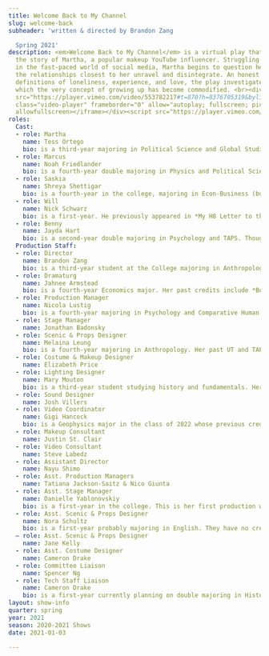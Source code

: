 ```yaml
---
title: Welcome Back to My Channel
slug: welcome-back
subheader: 'written & directed by Brandon Zang

  Spring 2021'
description: <em>Welcome Back to My Channel</em> is a virtual play that centers around
  the story of Martha, a popular makeup YouTube influencer. Struggling to stay relevant
  in the fast-paced world of social media, Martha begins to question her career as
  the relationships closest to her unravel and disintegrate. An honest look at modern
  definitions of loneliness, experience, and love, the play investigates a world in
  which the very concept of growing up has become commodified. <br><div class="video-player-wrapper"><iframe
  src="https://player.vimeo.com/video/553782217#t=870?h=8376705319&byline=0&portrait=0"
  class="video-player" frameborder="0" allow="autoplay; fullscreen; picture-in-picture"
  allowfullscreen></iframe></div><script src="https://player.vimeo.com/api/player.js"></script>
roles:
  Cast:
  - role: Martha
    name: Tess Ortego
    bio: is a third-year majoring in Political Science and Global Studies. This is her first time doing University Theatre, and she is grateful it got to be with this company and cast!
  - role: Marcus
    name: Noah Friedlander
    bio: is a fourth-year double majoring in Physics and Political Science. He has appeared in the ensembles of *Rosencrantz and Guildenstern are Dead*, *Philoctetes*, and *Richard III*. Aside from UT, he has performed with the Gilbert and Sullivan Opera Company of Chicago for four years. He would like to thank his girlfriend for helping him learn the makeup designs as well as Brandon for letting him attempt to set a record for the number of accents in a single scene. Enjoy the show!
  - role: Saskia
    name: Shreya Shettigar
    bio: is a fourth-year in the college, majoring in Econ-Business (but insists she has not sold her soul thanks to a minor in Cinema and Media Studies). She has previously worked on *The Rope* (Pat Sweeney), *Much Ado About Nothing* (Antonio), *I & You* (Caroline), *good friday* (Natalie), *Fun Home* (Assistant Director), *Twelfth Night* (Antonio), *The Winter's Tale* (Hermione), TAPS's *Ever in the Glades* (Female Chorus), and *The Old Man and the Old Moon* (Assistant Puppet Designer). She is represented by Promote Talent Agency.
  - role: Will
    name: Nick Schwarz
    bio: is a first-year. He previously appeared in *My H8 Letter to the Gr8 American Theater*. Watch how red his face gets, it's hilarious.
  - role: Benny
    name: Jayda Hart
    bio: is a second-year double majoring in Psychology and TAPS. Though she has been in high school productions of *Little Shop of Horrors* and *Into the Woods*, this is her first performance with UT! She is excited to share this experience with everyone. Whoo-hoo!
  Production Staff:
  - role: Director
    name: Brandon Zang
    bio: is a third-year student at the College majoring in Anthropology and Theater and Performance Studies. His TAPS credits include *My H8 Letter to Gr8 American Theater* (Writer), *Ever in the Glades* (Z), and *Yellow Face* (HYH), and his UT credits include *The Old Man and the Old Moon* (Assistant Puppet Designer), and *Company* (Pit Musician). He has also participated in other campus productions, including *Bodas De Sangre* (Padre) and *Macbeth* (Doctor). Brandon is an avid fan and writer of science fiction and aspires to one day resurrect the Mass Effect series.
  - role: Dramaturg
    name: Jahnee Armstead
    bio: is a fourth-year Economics major. Her past credits include *Bodas de Sangre* (Death), *Winter’s Tale* (Antigonus/Autolycus), and *The Old Man and the Old Moon* (Assistant Stage Manager). She loves chocolate chip cookies, colorful nails, and cuddly dogs.
  - role: Production Manager
    name: Nicola Lustig
    bio: is a fourth-year majoring in Psychology and Comparative Human Development. Her past credits include *My H8 Letter to the Gr8 American Theater* (Assistant Production Manager), *The Old Man and The Old Moon* (Production Manager), *Philoctetes* (Production Manager), *Fun Home* (Assistant Production Manager), and *Measure for Measure* (Production Manager).
  - role: Stage Manager
    name: Jonathan Badonsky
  - role: Scenic & Props Designer
    name: Melaina Leung
    bio: is a fourth-year majoring in Anthropology. Her past UT and TAPS credits include *My H8 Letter to the Gr8 American Theatre* (Assistant Dramaturg), *Waiting for Godot* (Scenic Designer), *Ever in the Glades* (Assistant Scenic Artist), and *Julius Caesar* (Scenic Designer). She also previously served on the 2020-2021 UT Committee.
  - role: Costume & Makeup Designer
    name: Elizabeth Price
  - role: Lighting Designer
    name: Mary Mouton
    bio: is a third-year student studying history and fundamentals. Her most recent credits include the art installation *Telephone* (Production Manager), *The Old Man and the Old Moon* (Lighting Designer), and *Company* (Production Manager).
  - role: Sound Designer
    name: Josh Villers
  - role: Video Coordinator
    name: Gigi Hancock
    bio: is a Geophysics major in the class of 2022 whose previous credits include *Machinal* (Assistant Sound Designer), *Fun Home* (Assistant Lighting Designer), *Twelfth Night* (Assistant Props Designer), *Company* (Co-Sound Designer/Assistant Props Designer), *Waiting for Godot* (Sound Designer), and the art installation *Telephone: A Memorial to the Present* (Electronics). Gigi currently works for TAPS in the scene and sound shops.
  - role: Makeup Consultant
    name: Justin St. Clair
  - role: Video Consultant
    name: Steve Labedz
  - role: Assistant Director
    name: Nayu Shimo
  - role: Asst. Production Managers
    name: Tatiana Jackson-Saitz & Nico Giunta
  - role: Asst. Stage Manager
    name: Danielle Yablonovskiy
    bio: is a first-year in the college. This is her first production with UT. She is super thankful for the opportunity to work on this amazing show, with even more amazing people!
  - role: Asst. Scenic & Props Designer
    name: Nora Schultz
    bio: is a first-year probably majoring in English. They have no credits other than being involved with Theater24 the past two quarters and Dean’s Men things! She’s very excited about theatre opportunities in the future.
  – role: Asst. Scenic & Props Designer
    name: Jane Kelly
  - role: Asst. Costume Designer
    name: Cameron Drake
  - role: Committee Liaison
    name: Spencer Ng
  - role: Tech Staff Liaison
    name: Cameron Drake
    bio: is a first-year currently planning on double majoring in History and Critical Race and Ethnic Studies. He has worked on smaller UT productions in the past, and he is so grateful to have gotten to work on such a great show for his first big UT show.
layout: show-info
quarter: spring
year: 2021
season: 2020-2021 Shows
date: 2021-01-03

---
```

